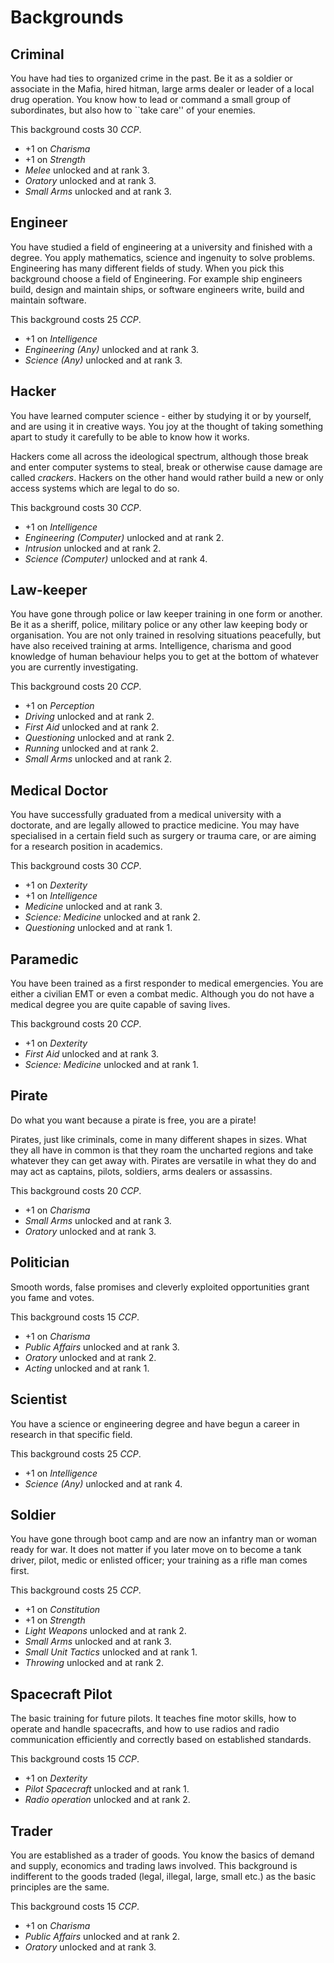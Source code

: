 # Backgrounds

## Criminal

You have had ties to organized crime in the past. Be it as a soldier
or associate in the Mafia, hired hitman, large arms dealer or leader
of a local drug operation. You know how to lead or command a small
group of subordinates, but also how to ``take care'' of your enemies.

This background costs 30 _CCP_.

- +1 on _Charisma_
- +1 on _Strength_
- _Melee_ unlocked and at rank 3.
- _Oratory_ unlocked and at rank 3.
- _Small Arms_ unlocked and at rank 3.

## Engineer

You have studied a field of engineering at a university and finished with
a degree. You apply mathematics, science and ingenuity to solve problems.
Engineering has many different fields of study. When you pick this background
choose a field of Engineering. For example ship engineers build, design and
maintain ships, or software engineers write, build and maintain software.

This background costs 25 _CCP_.

- +1 on _Intelligence_
- _Engineering (Any)_ unlocked and at rank 3.
- _Science (Any)_ unlocked and at rank 3.

## Hacker

You have learned computer science - either by studying it or by yourself,
and are using it in creative ways. You joy at the thought of taking something
apart to study it carefully to be able to know how it works.

Hackers come all across the ideological spectrum, although those break and
enter computer systems to steal, break or otherwise cause damage are called
_crackers_. Hackers on the other hand would rather build a new or only
access systems which are legal to do so.

This background costs 30 _CCP_.

- +1 on _Intelligence_
- _Engineering (Computer)_ unlocked and at rank 2.
- _Intrusion_ unlocked and at rank 2.
- _Science (Computer)_ unlocked and at rank 4.

## Law-keeper

You have gone through police or law keeper training in one form or another. Be
it as a sheriff, police, military police or any other law keeping body or
organisation. You are not only trained in resolving situations peacefully,
but have also received training at arms. Intelligence, charisma and good
knowledge of human behaviour helps you to get at the bottom of whatever you
are currently investigating.

This background costs 20 _CCP_.

- +1 on _Perception_
- _Driving_ unlocked and at rank 2.
- _First Aid_ unlocked and at rank 2.
- _Questioning_ unlocked and at rank 2.
- _Running_ unlocked and at rank 2.
- _Small Arms_ unlocked and at rank 2.

## Medical Doctor

You have successfully graduated from a medical university with a doctorate,
and are legally allowed to practice medicine. You may have specialised in
a certain field such as surgery or trauma care, or are aiming for a research
position in academics.

This background costs 30 _CCP_.

- +1 on _Dexterity_
- +1 on _Intelligence_
- _Medicine_ unlocked and at rank 3.
- _Science: Medicine_ unlocked and at rank 2.
- _Questioning_ unlocked and at rank 1.

## Paramedic

You have been trained as a first responder to medical emergencies. You are
either a civilian EMT or even a combat medic. Although you do not have a medical
degree you are quite capable of saving lives.

This background costs 20 _CCP_.

- +1 on _Dexterity_
- _First Aid_ unlocked and at rank 3.
- _Science: Medicine_ unlocked and at rank 1.

## Pirate

Do what you want because a pirate is free, you are a pirate!

Pirates, just like criminals, come in many different shapes in sizes. What they
all have in common is that they roam the uncharted regions and take whatever
they can get away with. Pirates are versatile in what they do and may act as
captains, pilots, soldiers, arms dealers or assassins.

This background costs 20 _CCP_.

- +1 on _Charisma_
- _Small Arms_ unlocked and at rank 3.
- _Oratory_ unlocked and at rank 3.

## Politician

Smooth words, false promises and cleverly exploited opportunities grant you fame
and votes.

This background costs 15 _CCP_.

- +1 on _Charisma_
- _Public Affairs_ unlocked and at rank 3.
- _Oratory_ unlocked and at rank 2.
- _Acting_ unlocked and at rank 1.

## Scientist

You have a science or engineering degree and have begun a career in research in
that specific field.

This background costs 25 _CCP_.

- +1 on _Intelligence_
- _Science (Any)_ unlocked and at rank 4.

## Soldier

You have gone through boot camp and are now an infantry man or woman ready for
war. It does not matter if you later move on to become a tank driver, pilot,
medic or enlisted officer; your training as a rifle man comes first.

This background costs 25 _CCP_.

- +1 on _Constitution_
- +1 on _Strength_
- _Light Weapons_ unlocked and at rank 2.
- _Small Arms_ unlocked and at rank 3.
- _Small Unit Tactics_ unlocked and at rank 1.
- _Throwing_ unlocked and at rank 2.

## Spacecraft Pilot

The basic training for future pilots. It teaches fine motor skills, how to
operate and handle spacecrafts, and how to use radios and radio communication
efficiently and correctly based on established standards.

This background costs 15 _CCP_.

- +1 on _Dexterity_
- _Pilot Spacecraft_ unlocked and at rank 1.
- _Radio operation_ unlocked and at rank 2.

## Trader

You are established as a trader of goods. You know the basics of demand and
supply, economics and trading laws involved. This background is indifferent
to the goods traded (legal, illegal, large, small etc.) as the basic principles
are the same.

This background costs 15 _CCP_.

- +1 on _Charisma_
- _Public Affairs_ unlocked and at rank 2.
- _Oratory_ unlocked and at rank 3.
